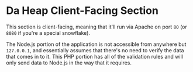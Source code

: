 # Da Heap Client-Facing Section

This section is client-facing, meaning that it'll run via Apache on port `80` (or `8080` if you're a special snowflake).

The Node.js portion of the application is not accessible from anywhere but `127.0.0.1`, and essentially assumes that there's no need
to verify the data that comes in to it. This PHP portion has all of the validation rules and will only send data to Node.js in the way
that it requires.
